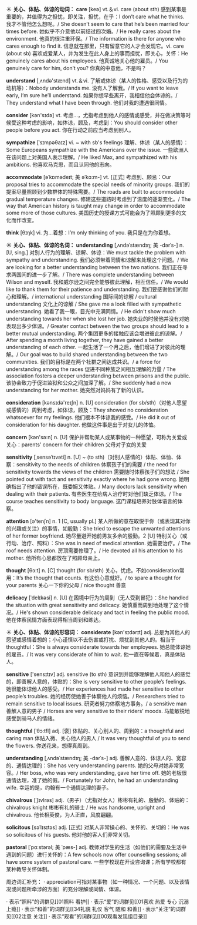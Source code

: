 ☀ <span class="category">**关心、体贴、体谅的动词：**</span>
<span class="vocabulary">**care**</span> [keə] 
<span class="definition">vt.＆vi. care (about sth) 感到某事是重要的，并值得为之担忧，即关注，担忧，在乎：</span>I don’t care what he thinks. 我才不管他怎么想呢。/ She doesn’t seem to care that he’s been married four times before. 她似乎不介意他以前结过四次婚。/ He really cares about the environment. 他真的很注重环保。/ The information is there for anyone who cares enough to find it. 信息就在那里，只有留意它的人才会发现它。<span class="definition">vi. care (about sb) 喜欢或爱某人，并为发生在此人身上的事而担忧，即关心，关怀：</span>He genuinely cares about his employees. 他真诚地关心他的雇员。/ You genuinely care for him, don’t you? 你真的中意他，不是吗？

<span class="vocabulary">**understand**</span> [͵ʌndə'stænd] 
<span class="definition">vt.＆vi. 了解或体谅（某人的性格、感受以及行为的动机等）：</span>Nobody understands me. 没有人了解我。/ If you want to leave early, I’m sure he’ll understand. 如果你想早些离开，我相信他会体谅的。/ They understand what I have been through. 他们对我的遭遇很同情。

<span class="vocabulary">**consider**</span> [kən'sɪdə] 
<span class="definition">vt. 考虑…，尤指考虑到他人的感情或感受，并在做决策等时候受这种考虑的影响，如体谅，顾及，考虑到：</span>You should consider other people before you act. 你在行动之前应当考虑到别人。
           
<span class="vocabulary">**sympathize**</span> [ˈsɪmpəθaɪz]
<span class="definition">vi. ~ with sb's feelings 理解、体谅（某人的感情）：</span>Some Europeans sympathize with the Americans over the issue. 一些欧洲人在该问题上对美国人表示理解。/ He liked Max, and sympathized with his ambitions. 他喜欢马克思，而且认同他的志向。
          
<span class="vocabulary">**accommodate**</span> [əˈkɒmədeɪt; 美 əˈkɑ:m-]
<span class="definition">vt. [正式] 考虑到、顾忌：</span>Our proposal tries to accommodate the special needs of minority groups. 我们的提案尽量照顾到少数群体的特殊需要。/ The roads are built to accommodate gradual temperature changes. 修建这些道路时考虑到了温度的逐渐变化。/ The way that American history is taught may change in order to accommodate some more of those cultures. 美国历史的授课方式可能会为了照顾到更多的文化而作改变。

<span class="vocabulary">**think**</span> [θɪŋk] 
<span class="definition">vi. 为…着想：</span>I’m only thinking of you. 我只是在为你着想。

☀ <span class="category">**关心、体贴、体谅的名词：**</span>
<span class="vocabulary">**understanding**</span> [ˌʌndəˈstændɪŋ; 美 -dərˈs-]
<span class="definition">n. [U, sing.] 对别人行为的理解、谅解、体谅：</span>We must tackle the problem with sympathy and understanding. 我们必须带着同情和谅解来处理这个问题。/ We are looking for a better understanding between the two nations. 我们正在寻求两国间的进一步了解。/ There was complete understanding between Wilson and myself. 我和威尔逊之间完全能够彼此理解，相互信任。/ We would like to thank them for their patience and understanding. 我们要感谢他们的耐心和理解。/ international understanding 国际间的谅解 / cultural understanding 文化上的谅解 / She gave me a look filled with sympathetic understanding. 她看了我一眼，目光中充满同情。/ He didn't show much understanding towards her when she lost her job. 她失业的时候他并没有对她表现出多少体谅。/ Greater contact between the two groups should lead to a better mutual understanding. 两个集团更多的接触应该会增进彼此的谅解。/ After spending a month living together, they have gained a better understanding of each other. 一起生活了一个月之后，他们增进了对彼此的理解。/ Our goal was to build shared understanding between the two communities. 我们的目标是在两个社群之间达成共识。/ a force for understanding among the races 促进不同种族之间相互理解的力量 / The association fosters a deeper understanding between prisons and the public. 该协会致力于促进监狱和公众之间加深了解。/ She suddenly had a new understanding for her mother. 她突然对妈妈有了新的认识。
  
<span class="vocabulary">**consideration**</span> [kənsɪdə'reɪʃn] 
<span class="definition">n. [U] consideration (for sb/sth)（对他人愿望或感情的）周到考虑，如体谅，顾及：</span>They showed no consideration whatsoever for my feelings. 他们根本不体谅我的感受。/ He did it out of consideration for his daughter. 他做这件事是出于对女儿的体恤。

<span class="vocabulary">**concern**</span> [kən'sə:n] 
<span class="definition">n. [U] 保护并帮助某人或某事物的一种愿望，可称为关爱或关心：</span>parents’ concern for their children 父母对子女的关爱
           
<span class="vocabulary">**sensitivity**</span> [ˌsensəˈtɪvəti]
<span class="definition">n. [U] ~ (to sth)（对别人感情的）体贴、体恤、体察：</span>sensitivity to the needs of children 体察孩子们的需要 / the need for sensitivity towards the views of the children 需要随时体察孩子们的想法 / She pointed out with tact and sensitivity exactly where he had gone wrong. 她明确指出了他的错误所在，既委婉又体贴。/ Many doctors lack sensitivity when dealing with their patients. 有些医生在给病人治疗时对他们缺乏体谅。/ The course teaches sensitivity to body language. 这门课程培养对肢体语言的体察。

<span class="vocabulary">**attention**</span> [ə'tenʃn] 
<span class="definition">n. 1 [C, usually pl.] 某人所做的意在取悦于你（或表现其对你的兴趣或关注）的事情，如殷勤：</span>She tried to escape the unwanted attentions of her former boyfriend. 她尽量避开她前男友多余的殷勤。<span class="definition">2 [U] 特别关心（或行动、治疗、照料）：</span>She was in need of medical attention. 她需要治疗。/ The roof needs attention. 房顶需要修理了。/ He devoted all his attention to his mother. 他所有心思都放在了照顾母亲上。

<span class="vocabulary">**thought**</span> [θɔ:t] 
<span class="definition">n. [C] thought (for sb/sth) 关心，忧虑。不如consideration常用：</span>It’s the thought that counts. 有这份心意就好。/ to spare a thought for your parents 关心一下你的父母 / nice thought 善意
           
<span class="vocabulary">**delicacy**</span> [ˈdelɪkəsi]
<span class="definition">n. [U] 在困境中行为的周到（无人受到冒犯）：</span>She handled the situation with great sensitivity and delicacy. 她慎重而周到地处理了这个情况。/ He's shown considerable delicacy and tact in feeling the public mood. 他在体察民情方面表现得相当周到和练达。

☀ <span class="category">**关心、体贴、体谅的形容词：**</span>
<span class="vocabulary">**considerate**</span> [kən'sɪdərɪt] 
<span class="definition">adj. 总是为其他人的愿望或感情着想的；小心谨慎以不去伤害或打扰、烦扰到其他人的。相当于thoughtful：</span>She is always considerate towards her employees. 她总能体谅她的雇员。/ It was very considerate of him to wait. 他一直在等候着，真是体贴人。

<span class="vocabulary">**sensitive**</span> ['sensɪtɪv] 
<span class="definition">adj. sensitive (to sth) 意识到并能够理解他人和他人的感觉的，即善解人意的，体贴的：</span>She is very sensitive to other people’s feelings. 她很能体谅他人的感受。/ Her experiences had made her sensitive to other people’s troubles. 她的经历使她善于体察他人的烦恼。/ Researchers tried to remain sensitive to local issues. 研究者努力体察地方事务。/ a sensitive man 善解人意的男子 / Horses are very sensitive to their riders’ moods. 马能敏锐地感受到骑马人的情绪。
           
<span class="vocabulary">**thoughtful**</span> [ˈθɔ:tfl]
<span class="definition">adj. [褒] 体贴的、关心别人的、周到的：</span>a thoughtful and caring man 体贴入微、关心他人的男人 / It was very thoughtful of you to send the flowers. 你送花来，想得真周到。
           
<span class="vocabulary">**understanding**</span> [ˌʌndəˈstændɪŋ; 美 -dərˈs-]
<span class="definition">adj. 善解人意的、体谅人的、宽容的、通情达理的：</span>She has very understanding parents. 她的父母对她非常宽容。/ Her boss, who was very understanding, gave her time off. 她的老板很通情达理，准了她的假。/ Fortunately for John, he had an understanding wife. 幸运的是，约翰有一个通情达理的妻子。
           
<span class="vocabulary">**chivalrous**</span> [ˈʃɪvlrəs]
<span class="definition">adj.（男子）（尤指对女人）彬彬有礼的、殷勤的、体贴的：</span>chivalrous knight 彬彬有礼的骑士 / He was handsome, upright and chivalrous. 他长相英俊，为人正直，风度翩翩。

<span class="vocabulary">**solicitous**</span> [səˈlɪsɪtəs]
<span class="definition">adj. [正式] 对某人非常操心的、关怀的、关切的：</span>He was so solicitous of his guests. 他对他的客人们非常关切。
           
<span class="vocabulary">**pastoral**</span> [ˈpɑ:stərəl; 美 ˈpæs-]
<span class="definition">adj. 教师对学生的生活（如他们的需要及生活中遇到的问题）进行关怀的：</span>A few schools now offer counselling sessions; all have some system of pastoral care. 一些学校现在开设咨询课；所有学校都有某种教导关怀体制。

周边词汇补充：
· appreciation可指对某事物（如一种情况、一个问题、以及该情况或问题所牵涉的方面）的充分理解或同情、体谅。

· 表示“照料”的词群见[[01照料 看护]]
· 表示“爱”的词群见[[01喜欢 热爱 专心 沉溺 上瘾]]
· 表示“和善”的词群见[[34礼貌 礼仪 客气 随和 和善]]
· 表示“关注”的词群见[[02注意 关注]]
· 表示“观看”的词群见[[00观看发现组目录]]

